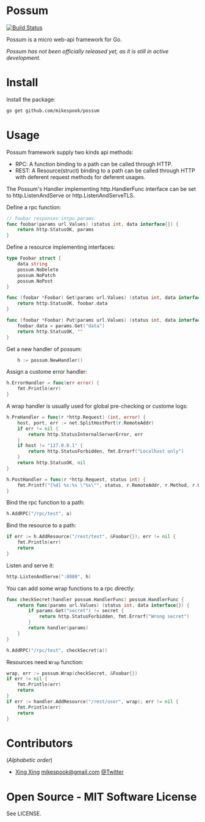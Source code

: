 Possum
======

[![Build Status][travis-img]][travis]

Possum is a micro web-api framework for Go.

_Possum has not been officially released yet, as it is still in active development._

Install
=======

Install the package:

```bash
go get github.com/mikespook/possum
```

Usage
=====

Possum framework supply two kinds api methods:

 * RPC: A function binding to a path can be called through HTTP.
 * REST: A Resource(struct) binding to a path can be called through HTTP with deferent request methods for deferent usages.

The Possum's Handler implementing http.HandlerFunc interface can be set to http.ListenAndServe or http.ListenAndServeTLS.

Define a rpc function:

```go
// foobar responses intpu params.
func foobar(params url.Values) (status int, data interface{}) {
	return http.StatusOK, params
}
```

Define a resource implementing interfaces:

```go
type Foobar struct {
	data string
	possum.NoDelete
	possum.NoPatch
	possum.NoPost
}

func (foobar *Foobar) Get(params url.Values) (status int, data interface{}) {
	return http.StatusOK, foobar.data
}

func (foobar *Foobar) Put(params url.Values) (status int, data interface{}) {
	foobar.data = params.Get("data")
	return http.StatusOK, ""
}
```

Get a new handler of possum:

```go
	h := possum.NewHandler()
```

Assign a custome error handler:

```go
h.ErrorHandler = func(err error) {
	fmt.Println(err)
}
```

A wrap handler is usually used for global pre-checking or custome logs:

```go
h.PreHandler = func(r *http.Request) (int, error) {
	host, port, err := net.SplitHostPort(r.RemoteAddr)
	if err != nil {
		return http.StatusInternalServerError, err
	}
	if host != "127.0.0.1" {
		return http.StatusForbidden, fmt.Errorf("Localhost only")
	}
	return http.StatusOK, nil
}

h.PostHandler = func(r *http.Request, status int) {
	fmt.Printf("[%d] %s:%s \"%s\"", status, r.RemoteAddr, r.Method, r.URL.String())		
}
```

Bind the rpc function to a path:

```go
h.AddRPC("/rpc/test", a)
```

Bind the resource to a path:

```go
if err := h.AddResource("/rest/test", &Foobar{}); err != nil {
	fmt.Println(err)
	return
}
```

Listen and serve it:

```go
http.ListenAndServe(":8080", h)
```

You can add some wrap functions to a rpc directly:

```go
func checkSecret(handler possum.HandlerFunc) possum.HandlerFunc {
	return func(params url.Values) (status int, data interface{}) {
		if params.Get("secret") != secret {
			return http.StatusForbidden, fmt.Errorf("Wrong secret")
		}
		return handler(params)
	}
}

h.AddRPC("/rpc/test", checkSecret(a))
```

Resources need `Wrap` function:

```go
wrap, err := possum.Wrap(checkSecret, &Foobar{})
if err != nil {
	fmt.Println(err)
	return
}
if err := handler.AddResource("/rest/user", wrap); err != nil {
	fmt.Println(err)
	return
}
```

Contributors
============

(_Alphabetic order_)
 
 * [Xing Xing][blog] <mikespook@gmail.com> [@Twitter][twitter]

Open Source - MIT Software License
==================================

See LICENSE.

 [travis-img]: https://travis-ci.org/mikespook/possum.png?branch=master
 [travis]: https://travis-ci.org/mikespook/possum
 [blog]: http://mikespook.com
 [twitter]: http://twitter.com/mikespook
